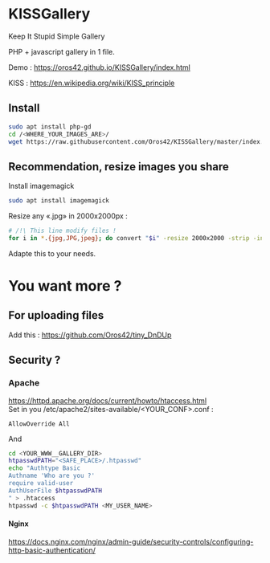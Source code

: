 # KISSGallery
Keep It Stupid Simple Gallery
  
PHP + javascript gallery in 1 file.  
  
Demo : https://oros42.github.io/KISSGallery/index.html
  
KISS : https://en.wikipedia.org/wiki/KISS_principle  

## Install
```bash
sudo apt install php-gd
cd /<WHERE_YOUR_IMAGES_ARE>/
wget https://raw.githubusercontent.com/Oros42/KISSGallery/master/index.php
```

## Recommendation, resize images you share
Install imagemagick
```bash
sudo apt install imagemagick
```
Resize any «.jpg» in 2000x2000px :
```bash
# /!\ This line modify files !
for i in *.{jpg,JPG,jpeg}; do convert "$i" -resize 2000x2000 -strip -interlace Plane -auto-orient "${i}"; done
```
Adapte this to your needs.  

# You want more ?

## For uploading files
Add this : https://github.com/Oros42/tiny_DnDUp

## Security ?
### Apache
https://httpd.apache.org/docs/current/howto/htaccess.html  
Set in you /etc/apache2/sites-available/<YOUR_CONF>.conf :  
```
AllowOverride All
```
And  
```bash
cd <YOUR_WWW__GALLERY_DIR>
htpasswdPATH="<SAFE_PLACE>/.htpasswd"
echo "Authtype Basic
Authname 'Who are you ?'
require valid-user
AuthUserFile $htpasswdPATH
" > .htaccess
htpasswd -c $htpasswdPATH <MY_USER_NAME>
```

#### Nginx
https://docs.nginx.com/nginx/admin-guide/security-controls/configuring-http-basic-authentication/
